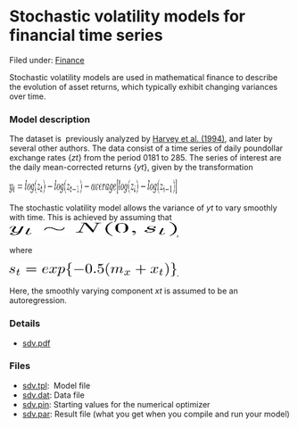 #  Stochastic volatility models for financial time series

Filed under:  [Finance][1]

Stochastic volatility models are used in mathematical finance to describe the evolution of asset returns, which typically exhibit changing variances over time.

### Model description
The dataset is  previously analyzed by [Harvey et al. (1994)][2], and later by several other authors. The data consist of a time series of daily poundollar exchange rates {_zt_} from the period 0181 to 285. The series of interest are the daily mean-corrected returns {_yt_}, given by the transformation

<img src="./1.png" alt="LaTex equation" width="300" height="25">

The stochastic volatility model allows the variance of _yt_ to vary smoothly with time. This is achieved by assuming that 
<img src="./2.png" alt="LaTex equation" width="300" height="25">, 

where 

<img src="./3.png" alt="LaTex equation" width="300" height="25">. 

Here, the smoothly varying component _xt_ is assumed to be an autoregression.


### Details
* [sdv.pdf][3]

### Files
* [sdv.tpl][4]:  Model file
* [sdv.dat][5]: Data file
* [sdv.pin][6]: Starting values for the numerical optimizer  
* [sdv.par][7]: Result file (what you get when you compile and run your model)  

[1]: https://github.com/admb-project/examples/search?utf8=%E2%9C%93&q=Finance
[2]: citations.html#harv:ruiz:shep:1994
[3]: sdv.pdf
[4]: sdv.tpl
[5]: sdv.dat
[6]: sdv.pin
[7]: sdv.par
